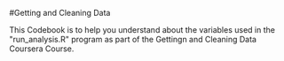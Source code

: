 #Getting and Cleaning Data

This Codebook is to help you understand about the variables used in the "run_analysis.R" program as part of the Gettingn and Cleaning Data Coursera Course.

